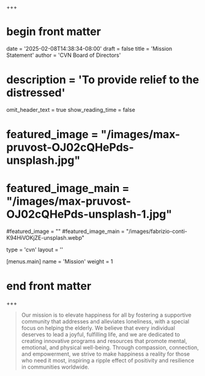 +++
# begin front matter

date = '2025-02-08T14:38:34-08:00'
draft = false
title = 'Mission Statement'
author = 'CVN Board of Directors'
# description = 'To provide relief to the distressed'
omit_header_text =   true
show_reading_time = false

# featured_image = "/images/max-pruvost-OJ02cQHePds-unsplash.jpg"
# featured_image_main = "/images/max-pruvost-OJ02cQHePds-unsplash-1.jpg"
#featured_image = ""
#featured_image_main = "/images/fabrizio-conti-K94HiVOKjZE-unsplash.webp"


type = 'cvn'
layout = ''

[menus.main]
  name = 'Mission'
  weight = 1

# end front matter
+++

> Our mission is to elevate happiness for all by fostering a supportive community that addresses and alleviates loneliness, with a special focus on helping the elderly. We believe that every individual deserves to lead a joyful, fulfilling life, and we are dedicated to creating innovative programs and resources that promote mental, emotional, and physical well-being. Through compassion, connection, and empowerment, we strive to make happiness a reality for those who need it most, inspiring a ripple effect of positivity and resilience in communities worldwide.